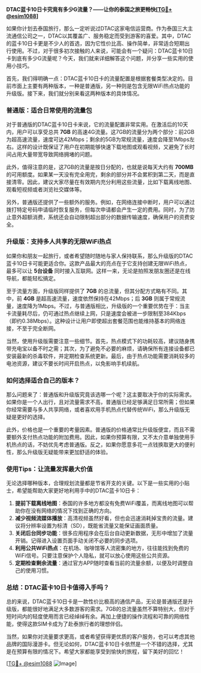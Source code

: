 **DTAC蓝卡10日卡究竟有多少G流量？——让你的泰国之旅更畅快[[TG💪+ @esim1088](https://t.me/s/esim1088)]**

如果你计划去泰国旅行，那么一定听说过DTAC这家电信运营商。作为泰国三大主流通信公司之一，DTAC以其覆盖广、服务稳定而受到游客的喜爱。其中，DTAC的蓝卡10日卡更是不少人的首选，因为它性价比高、操作简单，非常适合短期出行使用。不过，对于很多初次接触的人来说，可能会有一个疑问：DTAC蓝卡10日卡到底有多少G流量呢？今天，我们就来详细解答这个问题，并分享一些实用的使用小技巧。

首先，我们得明确一点：DTAC蓝卡10日卡的流量配置是根据套餐类型决定的。目前市面上主要有两种版本，一种是普通版，另一种则是包含无限WiFi热点功能的升级版。接下来，我们就分别来看这两种版本的具体情况。

### **普通版：适合日常使用的流量包**
对于普通版的DTAC蓝卡10日卡来说，它的流量配置非常实用。在激活后的10天内，用户可以享受总共 **7GB** 的高速4G流量。这7GB的流量分为两个部分：前2GB为超高速流量，速度可达42Mbps；剩余的5GB为常规流量，速度会降至1Mbps左右。这样的设计既保证了用户在初期能够快速下载地图或观看视频，又避免了长时间占用大量带宽导致网络拥堵的问题。

此外，值得注意的是，这7GB的流量是按日分配的，也就是说每天大约有 **700MB** 的可用额度。如果某一天没有完全用完，剩余的部分并不会累积到第二天，而是直接清零。因此，建议大家尽量在有效期内充分利用这些流量，比如下载离线地图、观看短视频或者浏览社交媒体等。

另外，普通版还提供了一些额外的服务。例如，在网络连接中断时，用户可以通过拨打特定号码申请临时恢复服务，但每次申请都会产生一定的费用。同时，为了防止意外超额消费，系统还会自动限制超出部分的数据传输速度，确保用户的资费安全。

### **升级版：支持多人共享的无限WiFi热点**
如果你和朋友一起旅行，或者希望随时随地与家人保持联系，那么升级版的DTAC蓝卡10日卡可能更适合你。这款产品最大的亮点在于它支持创建无限WiFi热点，最多可以让 **5台设备** 同时接入互联网。这样一来，无论是拍照发朋友圈还是在线导航，都能轻松搞定。

至于流量方面，升级版同样提供了 **7GB** 的总流量，但其分配方式略有不同。其中，前 **4GB** 是超高速流量，速度依然保持在42Mbps；后 **3GB** 则属于常规流量，速度降为1Mbps。不过，与普通版相比，升级版的一个重要优势在于：当主卡流量耗尽后，仍可通过热点继续上网，只是速度会被进一步限制至384Kbps（即约0.38Mbps）。这种设计让用户即使超出套餐范围也能维持基本的网络连接，不至于完全断网。

当然，使用升级版需要注意一些细节。首先，热点模式下的功耗较高，建议随身携带充电宝以备不时之需；其次，为了避免不必要的麻烦，请确保所有连接设备都已安装最新的杀毒软件，并定期检查系统更新。最后，由于热点功能需要消耗较多的电池资源，建议不要长时间开启热点，以免影响手机续航。

### **如何选择适合自己的版本？**
那么问题来了：普通版和升级版究竟该选哪一个呢？这主要取决于你的实际需求。如果你是一个人出行，且对流量需求不高，普通版已经足够满足日常所需；但如果你经常需要与多人共享网络，或者喜欢用手机热点代替传统WiFi，那么升级版无疑是更好的选择。

此外，价格也是一个重要的考量因素。普通版的价格通常比升级版便宜，而且不需要额外支付热点功能的附加费用。因此，如果你预算有限，又不太介意单独使用手机热点的话，不妨优先考虑普通版。反之，如果你愿意多花一点钱换取更大的便利性，那么升级版无疑能带来更加舒适的体验。

### **使用Tips：让流量发挥最大价值**
无论选择哪种版本，合理规划流量都是节省开支的关键。以下是一些实用的小贴士，希望能帮助大家更好地利用手中的DTAC蓝卡10日卡：

1. **提前下载离线地图**：泰国的许多地方都没有免费WiFi覆盖，而离线地图可以帮助你在没有网络的情况下找到正确的方向。
2. **减少视频流媒体播放**：高清视频虽然好看，但也会迅速消耗掉宝贵的流量。建议将分辨率设置为标清（SD），既能省流量又能保证画面质量。
3. **关闭后台同步功能**：很多应用程序会在后台自动更新数据，无形中增加了流量开销。记得进入设置页面手动关闭不必要的同步选项。
4. **利用公共WiFi热点**：在机场、咖啡馆等人流密集的地方，往往能找到免费的WiFi信号。只要注意保护个人隐私，就可以放心使用这些公共资源。
5. **定期检查剩余流量**：通过官方APP随时查看当前的流量余额，以便及时调整自己的使用习惯。

### **总结：DTAC蓝卡10日卡值得入手吗？**
总的来说，DTAC蓝卡10日卡是一款性价比极高的通信产品，无论是普通版还是升级版，都能很好地满足大多数游客的需求。7GB的总流量虽然不算特别大，但对于短时间内的轻度使用而言已经绰绰有余。再加上便捷的操作流程和可靠的网络性能，使得这款SIM卡成为了赴泰旅行者的理想伴侣。

当然，如果你对流量要求更高，或者希望获得更优质的客户服务，也可以考虑其他品牌的国际漫游卡。但无论如何，DTAC蓝卡10日卡依然是一个不错的选择，尤其是在预算有限的情况下。希望大家都能享受到愉快的旅程，留下美好的回忆！

[[TG💪+ @esim1088](https://t.me/s/esim1088) ![Image](https://i.postimg.cc/4NQfJmqS/Snipaste-2025-05-13-00-14-12.png)]